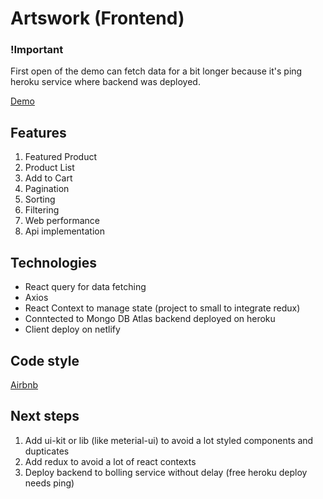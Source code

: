 # Artswork (Frontend)

### !Important 

First open of the demo can fetch data for a bit longer because it's ping heroku service where backend was deployed.

[Demo](https://hopeful-albattani-f70fc1.netlify.app/)

## Features

1. Featured Product
2. Product List
3. Add to Cart
4. Pagination
5. Sorting
6. Filtering
7. Web performance
8. Api implementation

## Technologies

- React query for data fetching
- Axios
- React Context to manage state (project to small to integrate redux)
- Conntected to Mongo DB Atlas backend deployed on heroku
- Client deploy on netlify

## Code style

[Airbnb](https://github.com/airbnb/javascript)

## Next steps

1. Add ui-kit or lib (like meterial-ui) to avoid a lot styled components and dupticates
2. Add redux to avoid a lot of react contexts
3. Deploy backend to bolling service without delay (free heroku deploy needs ping)
